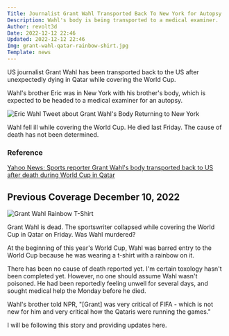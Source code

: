 ```yaml
---
Title: Journalist Grant Wahl Transported Back To New York for Autopsy
Description: Wahl's body is being transported to a medical examiner.
Author: revolt3d
Date: 2022-12-12 22:46
Updated: 2022-12-12 22:46
Img: grant-wahl-qatar-rainbow-shirt.jpg
Template: news
---
```

US journalist Grant Wahl has been transported back to the US after unexpectedly dying in Qatar while covering the World Cup.

Wahl's brother Eric was in New York with his brother's body, which is expected to be headed to a medical examiner for an autopsy.

![Eric Wahl Tweet about Grant Wahl's Body Returning to New York](%assets_url%/eric-wahl-tweet-grant-wahl.jpg)

Wahl fell ill while covering the World Cup. He died last Friday. The cause of death has not been determined.

### Reference
[Yahoo News: Sports reporter Grant Wahl's body transported back to US after death during World Cup in Qatar](https://www.yahoo.com/gma/sports-reporter-grant-wahls-body-014845985.html)

## Previous Coverage December 10, 2022
![Grant Wahl Rainbow T-Shirt](%assets_url%/grant-wahl-qatar-rainbow-shirt.jpg)

Grant Wahl is dead. The sportswriter collapsed while covering the World Cup in Qatar on Friday. Was Wahl murdered?

At the beginning of this year's World Cup, Wahl was barred entry to the World Cup because he was wearing a t-shirt with a rainbow on it. 

There has been no cause of death reported yet. I'm certain toxology hasn't been completed yet. However, no one should assume Wahl wasn't poisoned. He had been reportedly feeling unwell for several days, and sought medical help the Monday before he died.

Wahl's brother told NPR, "[Grant] was very critical of FIFA - which is not new for him and very critical how the Qataris were running the games."

I will be following this story and providing updates here.
